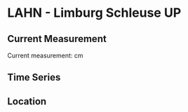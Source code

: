 # LAHN - Limburg Schleuse UP

## Current Measurement

Current measurement: <Value topic="rivers/pegel-online/LAHN/Limburg_Schleuse_UP/measurementValue"/> cm

## Time Series

<TimeSeries topic="rivers/pegel-online/LAHN/Limburg_Schleuse_UP/measurementValue" period="week" />

## Location

<WorldMap>
  <Marker lat="50.391512808782835" lon="8.065188851061134" labelTopic="rivers/pegel-online/LAHN/Limburg_Schleuse_UP" />
</WorldMap>
